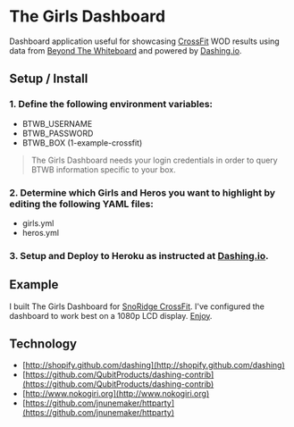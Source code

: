 # The Girls Dashboard

Dashboard application useful for showcasing [CrossFit](http://journal.crossfit.com) WOD results using data from [Beyond The Whiteboard](http://beyondthewhiteboard.com) and powered by [Dashing.io](http://dashing.io).

## Setup / Install

### 1. Define the following environment variables:

* BTWB_USERNAME
* BTWB_PASSWORD
* BTWB_BOX (1-example-crossfit)

> The Girls Dashboard needs your login credentials in order to query BTWB information specific to your box.

### 2. Determine which Girls and Heros you want to highlight by editing the following YAML files:

* girls.yml
* heros.yml

### 3. Setup and Deploy to Heroku as instructed at [Dashing.io](http://shopify.github.com/dashing).

## Example

I built The Girls Dashboard for [SnoRidge CrossFit](http://srcf.joecode.com). I've configured the dashboard to work best on a 1080p LCD display.  [Enjoy](http://srcf.joecode.com).

## Technology

* [http://shopify.github.com/dashing](http://shopify.github.com/dashing)
* [https://github.com/QubitProducts/dashing-contrib](https://github.com/QubitProducts/dashing-contrib)
* [http://www.nokogiri.org](http://www.nokogiri.org)
* [https://github.com/jnunemaker/httparty](https://github.com/jnunemaker/httparty)

